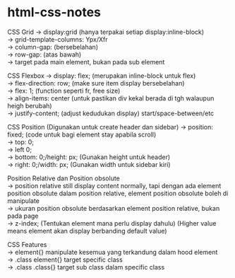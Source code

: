 # html-css-notes
CSS Grid
-> display:grid (hanya terpakai setiap display:inline-block)\
-> grid-template-columns: Ypx/Xfr\
-> column-gap: (bersebelahan)\
-> row-gap: (atas bawah)\
-> target pada main element, bukan pada sub element

CSS Flexbox
-> display: flex; (merupakan inline-block untuk flex)\
-> flex-direction: row; (make sure item display bersebelahan)\
-> flex: 1; (function seperti fr, free size)\
-> align-items: center (untuk pastikan div kekal berada di tgh walaupun heigh berubah)\
-> justify-content; (adjust kedudukan display) start/space-between/etc

CSS Position (Digunakan untuk create header dan sidebar)
-> position: fixed; (code untuk bagi element stay apabila scroll)\
-> top: 0;\
-> left 0;\
-> bottom: 0;/height: px; (Gunakan height untuk header)\
-> right: 0;/width: px; (Gunakan width untuk sidebar kiri)

Position Relative dan Position obsolute\
-> position relative still display content normally, tapi dengan ada element position obsolute dalam position relative, element position obsolute boleh di manipulate\
-> ukuran position obsolute berdasarkan element position relative, bukan pada page\
-> z-index; (Tentukan element mana perlu display dahulu) (Higher value means element akan display berbanding default value)

CSS Features\
-> element{} manipulate kesemua yang terkandung dalam hood element\
-> .class element{} target specific class\
-> .class .class{} target sub class dalam specific class
